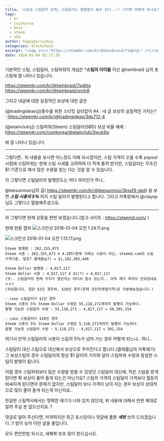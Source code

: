 ```yaml
---
title: '스팀과 스팀달러 관계, 스팀달러는 발행중지 될수 있다..!! 그러면 어떻게 되나요??'
tags:
  - kr
  - coinkorea
  - busy
  - steem
  - sbd
author: happyberrysboy
categories: blockchain
excerpt: "<img src=\"https://steemkr.com/kr/@twinbraid/7sqbtg\" />\r\n기본적인 스팀, 스팀달러, 스팀파워의 개념은 ***스팀의 아이돌** 이신 @twinbraid 님의 포스팅에 잘 나타나 있습니다.     그리고 내글에 대한 실질적인 보상에 대한 글은   (@tradingideas님)중수를 위한 스티밋 길라잡이 #4 : 내 글 보상의 실질적인 가치는? :   (@etainclub님) 스팀파워(Steem) 스팀달러(SBD) 보....."
date: 2018-01-04 02:17:39
---
```


기본적인 스팀, 스팀달러, 스팀파워의 개념은 ***스팀의 아이돌** 이신 @twinbraid 님의 포스팅에 잘 나타나 있습니다.

https://steemkr.com/kr/@twinbraid/7sqbtg
https://steemkr.com/kr/@twinbraid/snnh8

그리고 내글에 대한 실질적인 보상에 대한 글은 

(@tradingideas님)중수를 위한 스티밋 길라잡이 #4 : 내 글 보상의 실질적인 가치는? : https://steemkr.com/kr/@tradingideas/3du712-4

(@etainclub님) 스팀파워(Steem) 스팀달러(SBD) 보상 비율 예예 : https://steemkr.com/coinkorea/@etainclub/3wuk6g

에 잘 나타나 있습니다.


___

그렇다면.. 위 내용을 보시면 어느정도 이해 되시겠지만, 스팀 가격이 오를 수록 payout시점에 스팀파워는 현재 스팀 시세를 고려하여 더 적게 돌려 받지만, 스팀달러는 무조건 $1 기준으로 해서 많은 수량을 받는 다는 것을 알 수 있습니다.

자 그렇다면 스팀달러의 발행한도는 어디 까지인가 하니.. 

@leesunmoo님의 글( https://steemkr.com/kr/@leesunmoo/3kssf9-sbd) 을 보면 ***스팀 시총의 5％*** 까지 스팀 달러가 발행된다고 합니다.
그리고 카톡방에서 @clayop님도 그렇다고 말씀해주셨고요.

___

자 그렇다면 현재 상황을 한번 보겠습니다.(참고 사이트 : https://steemd.com/ )

현재 현황  캡쳐
![스크린샷 2018-01-04 오전 1.24.11.png](https://steemitimages.com/DQma7kJdLqR1WCdSKcP4rmT4yyomb91LwJYVbBsLPuqEs1K/％E1％84％89％E1％85％B3％E1％84％8F％E1％85％B3％E1％84％85％E1％85％B5％E1％86％AB％E1％84％89％E1％85％A3％E1％86％BA％202018-01-04％20％E1％84％8B％E1％85％A9％E1％84％8C％E1％85％A5％E1％86％AB％201.24.11.png)

![스크린샷 2018-01-04 오전 1.13.17.png](https://steemitimages.com/DQmZZKUB9RBSs756LHWLnbPx4h39qyCop1PYppCo3f8sJG1/％E1％84％89％E1％85％B3％E1％84％8F％E1％85％B3％E1％84％85％E1％85％B5％E1％86％AB％E1％84％89％E1％85％A3％E1％86％BA％202018-01-04％20％E1％84％8B％E1％85％A9％E1％84％8C％E1％85％A5％E1％86％AB％201.13.17.png)

```
Steem 발행량 : 262,155,873
Steem 시총 : 262,155,873 X 4.205(현재 거래소 시총이 아닌, steemd.com의 스팀 가격기준. 맞죠? 클레욥님?) = $1,102,365,446

Steem Dollar 발행량 : 4,817,117
Steem Dollar 시총 : 4,817,117 X $1(?) = 4,817,117
(앗.. 스팀달러의 현재 가치가 얼만지는 어디서 알수 있는지.. 아직 제가 파악이 안되었네요 ㅠㅠ)
(죄송합니다. 일단 $1인 경우와, $10인 경우(현재 코인마켓캡가격)로 구분해보겠습니다.)

- case 스팀달러가 $1인 경우
Steem 시총의 5％ Steem Dollar 수량은 55,118,271개까지 발행이 가능하다.
발행 가능한 스팀달러 수량 : 55,118,271 - 4,817,117 = 50,301,154

- case 스팀달러가 $10인 경우
Steem 시총의 5％ Steem Dollar 수량은 5,118,271개까지 발행이 가능하다.
발행 가능한 스팀달러 수량 : 5,118,271 - 4,817,117 = 301,154

```

여기서 만약 스팀달러의 시총이 스팀의 5％가 넘어 가는 경우 어떻게 되느냐.. 하니..

스팀달러 대신 스팀으로 대신해서 보상으로 주어진다고 합니다.(클레욥님의 카톡얘기) 
그 보상스팀의 경우 스팀달러의 항상 $1 달러의 가치와 달라 스팀파워 수량과 동일한 스팀이 발행이 됩니다.

이럴 경우 스팀파워보다 많은 수량을 받을 수 있었던 스팀달러 대신에, 적은 스팀을 받게 된다면 확 보상이 줄어 들게 되는건 아닌가요?
스팀의 가격의 스팀달러 가격보다 월등히 비싸지게 된다면야 문제가 없지만, 스팀달러 보다 가격이 낮아 지는 경우 보상이 상대적으로 많이 줄어 들게 되는게 아닌지요..

한글판 스팀백서에서는 명확한 얘기가 나와 있지 않던데, 위 내용에 대해서 한번 제대로 알려 주실 분 없으신지요..?

댓글로 달아 주신다면, 미약하지만 최근 포스팅이나 댓글에 풀봇 ***세방*** 쏘아 드리겠습니다..!!
밤이 늦어 이만 글을 줄입니다.

모두 편안한밤 되시고, 새해복 또또 많이 받으십시오.
